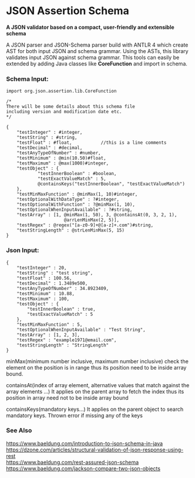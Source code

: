 # JSON Assertion Schema

**A JSON validator based on a compact, user-friendly and extensible schema**

A JSON parser and JSON-Schema parser build with ANTLR 4 which create AST for both input JSON and schema grammar. Using the ASTs, this library validates input JSON against schema grammar. This tools can easily be extended by adding Java classes like **CoreFunction** and import in schema.

### Schema Input:

```
import org.json.assertion.lib.CoreFunction

/*
There will be some details about this schema file
including version and modification date etc.
*/

{
    "testInteger" : #integer,
    "testString" : #string,
    "testFloat" : #float,           //this is a line comments
    "testDecimal" : #decimal,
    "testAnyTypeOfNumber" : #number,
    "testMinimum" : @min(10.50)#float,
    "testMaximum" : @max(1000)#integer,
    "testObject" : {
            "testInnerBoolean" : #boolean,
            "testExactValueMatch" : 5,
            @containsKeys("testInnerBoolean", "testExactValueMatch")
    },
    "testMinMaxFunction" : @minMax(1, 10)#integer,
    "testOptionalWithDataType" : ?#integer,
    "testOptionalWithFunction" : ?@minMax(1, 10),
    "testOptionalWhenInputAvailable" : ?#string,
    "testArray" : [1, @minMax(1, 50), 3, @containsAt(0, 3, 2, 1),
                      @arrLenMinMax(2, 5)],
    "testRegex" : @regex("[a-z0-9]+@[a-z]+.com")#string,
    "testStringLength" : @strLenMinMax(5, 15)
}
```

### Json Input:

```
{
    "testInteger" : 20,
    "testString" : "test string",
    "testFloat" : 100.56,
    "testDecimal" : 1.3489e500,
    "testAnyTypeOfNumber" : 34.8923409,
    "testMinimum" : 10.88,
    "testMaximum" : 100,
    "testObject" : {
        "testInnerBoolean" : true,
        "testExactValueMatch" : 5
    },
    "testMinMaxFunction" : 5,
    "testOptionalWhenInputAvailable" : "Test String",
    "testArray" : [1, 2, 3],
    "testRegex" : "example1971@email.com",
    "testStringLength" : "StringLength"
}
```


minMax(minimum number inclusive, maximum number inclusive)
check the element on the position is in range thus its position need to be inside array bound.

containsAt(index of array element, alternative values that match against the array elements ...)
It applies on the parent array to fetch the index thus its position in array need not to be inside array bound

containsKeys(mandatory keys...)
It applies on the parent object to search mandatory keys. Thrown error if missing any of the keys

### See Also
https://www.baeldung.com/introduction-to-json-schema-in-java<br>
https://dzone.com/articles/structural-validation-of-json-response-using-rest<br>
https://www.baeldung.com/rest-assured-json-schema<br>
https://www.baeldung.com/jackson-compare-two-json-objects<br>
